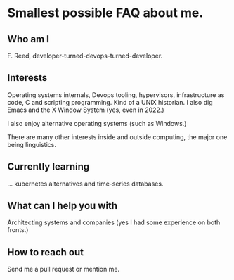 # Smallest possible FAQ about me.

## Who am I

F. Reed, developer-turned-devops-turned-developer.

## Interests

Operating systems internals, Devops tooling, hypervisors, infrastructure as code, C 
and scripting programming. Kind of a UNIX historian. I also dig Emacs and the X Window System (yes, even in 2022.)

I also enjoy alternative operating systems (such as Windows.)

There are many other interests inside and outside computing, the major one being linguistics.

## Currently learning

... kubernetes alternatives and time-series databases.

## What can I help you with

Architecting systems and companies (yes I had some experience on both fronts.)

## How to reach out

Send me a pull request or mention me.
